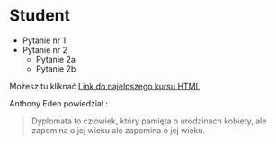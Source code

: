 # Student 

* Pytanie nr 1 
* Pytanie nr 2
  * Pytanie 2a
  * Pytanie 2b
  
Możesz tu kliknać  [Link do najelpszego kursu HTML](https://www.youtube.com/watch?v=BAju0_IS-ns)

Anthony Eden powiedział :

> Dyplomata to człowiek, który pamięta o urodzinach kobiety, ale zapomina o jej wieku 
> ale zapomina o jej wieku.
